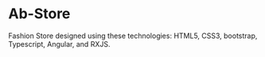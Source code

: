 # Ab-Store
Fashion Store designed using these technologies: HTML5, CSS3, bootstrap, Typescript, Angular, and RXJS.
